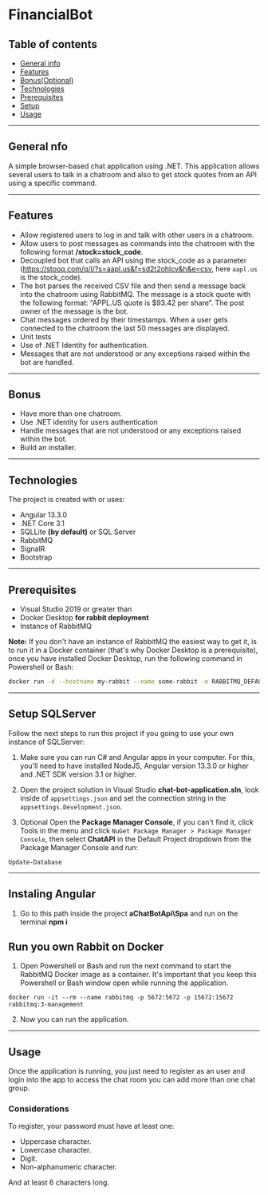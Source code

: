 # FinancialBot


## Table of contents
* [General info](#general-info)
* [Features](#features)
* [Bonus(Optional)](#bonus)
* [Technologies](#technologies)
* [Prerequisites](#prerequisites)
* [Setup](#setup)
* [Usage](#usage)

---

## General nfo
A simple browser-based chat application using .NET. This application allows several users to talk in a chatroom and also to get stock quotes from an API using a specific command.

---

## Features
* Allow registered users to log in and talk with other users in a chatroom.
* Allow users to post messages as commands into the chatroom with the following format **/stock=stock_code**.
* Decoupled bot that calls an API using the stock_code as a parameter (https://stooq.com/q/l/?s=aapl.us&f=sd2t2ohlcv&h&e=csv, here `aapl.us` is the stock_code).
* The bot parses the received CSV file and then send a message back into the chatroom using RabbitMQ. The message is a stock quote
with the following format: “APPL.US quote is $93.42 per share”. The post owner of the message is the bot.
*  Chat messages ordered by their timestamps. When a user gets connected to the chatroom the last 50 messages are displayed.
* Unit tests 
* Use of .NET Identity for authentication.
* Messages that are not understood or any exceptions raised within the bot are handled.

---

## Bonus
* Have more than one chatroom. 
* Use .NET identity for users authentication 
* Handle messages that are not understood or any exceptions raised within the bot.
* Build an installer.

---

## Technologies
The project is created with or uses:

* Angular 13.3.0
* .NET Core 3.1
* SQLLite **(by default)** or SQL Server
* RabbitMQ
* SignalR
* Bootstrap
---

## Prerequisites
* Visual Studio 2019 or greater than 
* Docker Desktop **for rabbit deployment**
* Instance of RabbitMQ

**Note:** If you don't have an instance of RabbitMQ the easiest way to get it, is to run it in a Docker container (that's why Docker Desktop is a prerequisite), once you have installed Docker Desktop, run the following command in Powershell or Bash:

```sh
docker run -d --hostname my-rabbit --name some-rabbit -e RABBITMQ_DEFAULT_USER=user -e RABBITMQ_DEFAULT_PASS=password rabbitmq:3-management
```

---

## Setup SQLServer
Follow the next steps to run this project if you going to use your own instance of SQLServer:

1. Make sure you can run C# and Angular apps in your computer. For this, you'll need to have installed NodeJS, Angular version 13.3.0 or higher and .NET SDK version 3.1 or higher.

2. Open the project solution in Visual Studio  **chat-bot-application.sln**, look inside of `appsettings.json` and set the connection string in the `appsettings.Development.json`.

3. Optional Open the **Package Manager Console**, if you can't find it, click Tools in the menu and click `NuGet Package Manager > Package Manager Console`, then select **ChatAPI** in the Default Project dropdown from the Package Manager Console and run:
```
Update-Database
```
---

## Instaling Angular

1. Go to this path inside the project **aChatBotApi\Spa** and run on the terminal  **npm i**

## Run you own Rabbit on Docker

1. Open Powershell or Bash and run the next command to start the RabbitMQ Docker image as a container. It's important that you keep this Powershell or Bash window open while running the application.
```
docker run -it --rm --name rabbitmq -p 5672:5672 -p 15672:15672 rabbitmq:3-management
```


2. Now you can run the application.

---

## Usage
Once the application is running, you just need to register as an user and login into the app to access the chat room you can add more than one chat group.

### Considerations

To register, your password must have at least one:

* Uppercase character.
* Lowercase character.
* Digit.
* Non-alphanumeric character.

And at least 6 characters long.
 
